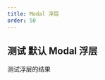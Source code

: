 ```yaml
---
title: Modal 浮层
order: 50
---
```


## 测试 默认 Modal 浮层

测试浮层的结果

<code src="../demo/DefaultModal.tsx" />
